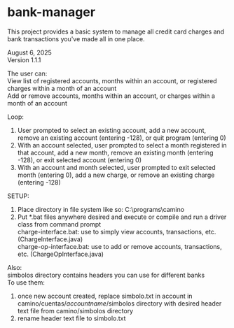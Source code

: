 # bank-manager
This project provides a basic system to manage all credit card charges and bank transactions you've made all in one place.

August 6, 2025\
Version 1.1.1

The user can:\
View list of registered accounts, months within an account, or registered charges within a month of an account\
Add or remove accounts, months within an account, or charges within a month of an account

Loop:
1. User prompted to select an existing account, add a new account, remove an existing account (entering -128), 
	or quit program (entering 0)
2. With an account selected, user prompted to select a month registered in that account, add a new month, remove 
	an existing month (entering -128), or exit selected account (entering 0)
3. With an account and month selected, user prompted to exit selected month (entering 0), add a new 
	charge, or remove an existing charge (entering -128)

SETUP:
1. Place directory in file system like so: C:\programs\camino
2. Put *.bat files anywhere desired and execute or compile and run a driver class from command prompt\
charge-interface.bat: use to simply view accounts, transactions, etc. (ChargeInterface.java)\
charge-op-interface.bat: use to add or remove accounts, transactions, etc. (ChargeOpInterface.java)

Also:\
simbolos directory contains headers you can use for different banks\
To use them:
1. once new account created, replace simbolo.txt in account in camino/cuentas/*accountname*/simbolos
	directory with desired header text file from camino/simbolos directory
2. rename header text file to simbolo.txt
